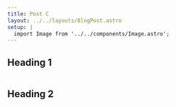 ```yaml
---
title: Post C
layout: ../../layouts/BlogPost.astro
setup: |
  import Image from '../../components/Image.astro';
---
```


## Heading 1

<Image file="img1.jpg" caption="caption 1" />

## Heading 2

<Image file="img2.jpg" caption="caption 2" />
